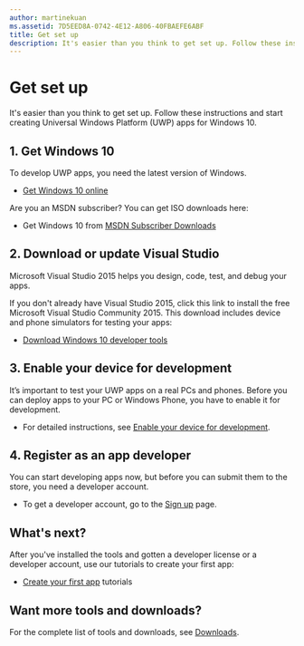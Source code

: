 ```yaml
---
author: martinekuan
ms.assetid: 7D5EED8A-0742-4E12-A806-40FBAEFE6ABF
title: Get set up
description: It's easier than you think to get set up. Follow these instructions and start creating Universal Windows Platform (UWP) apps for Windows 10.
---
```

# Get set up

It's easier than you think to get set up. Follow these instructions and start creating Universal Windows Platform (UWP) apps for Windows 10.

## 1. Get Windows 10

To develop UWP apps, you need the latest version of Windows.

-   [Get Windows 10 online](http://go.microsoft.com/fwlink/p/?LinkId=619312)

Are you an MSDN subscriber? You can get ISO downloads here:

-   Get Windows 10 from [MSDN Subscriber Downloads](http://go.microsoft.com/fwlink/p/?LinkId=266384)

## 2. Download or update Visual Studio

Microsoft Visual Studio 2015 helps you design, code, test, and debug your apps.

If you don't already have Visual Studio 2015, click this link to install the free Microsoft Visual Studio Community 2015. This download includes device and phone simulators for testing your apps:

-   [Download Windows 10 developer tools](https://go.microsoft.com/fwlink/p/?LinkID=534189)

## 3. Enable your device for development

It’s important to test your UWP apps on a real PCs and phones. Before you can deploy apps to your PC or Windows Phone, you have to enable it for development.

-   For detailed instructions, see [Enable your device for development](enable-your-device-for-development.md).

## 4. Register as an app developer

You can start developing apps now, but before you can submit them to the store, you need a developer account.

-   To get a developer account, go to the [Sign up](sign-up.md) page.

## What's next?

After you've installed the tools and gotten a developer license or a developer account, use our tutorials to create your first app:

-   [Create your first app](your-first-app.md) tutorials

## Want more tools and downloads?

For the complete list of tools and downloads, see [Downloads](http://go.microsoft.com/fwlink/p/?linkid=285935).




<!--HONumber=Jun16_HO3-->


